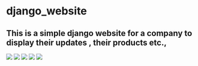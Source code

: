 # django_website
This is a simple django website for a company to display their updates , their products etc.,
---------------------------------------------------------------------------------------------------------------------------------------
![](smaple/home.png)
![](smaple/about.png)
![](smaple/admin.png)
![](smaple/products.png)
![](smaple/contact%20info.png)
